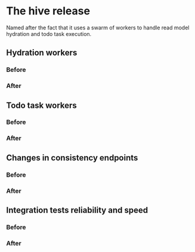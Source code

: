 # The hive release
Named after the fact that it uses a swarm of workers to handle read model hydration and todo task execution.

## Hydration workers
### Before
### After
## Todo task workers
### Before
### After
## Changes in consistency endpoints
### Before
### After
## Integration tests reliability and speed
### Before
### After